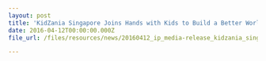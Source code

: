 ```yaml
---
layout: post
title: 'KidZania Singapore Joins Hands with Kids to Build a Better World'
date: 2016-04-12T00:00:00.000Z
file_url: /files/resources/news/20160412_ip_media-release_kidzania_singapore_joins_hands_with_kids_to_build_a_better_world.pdf

---
```

